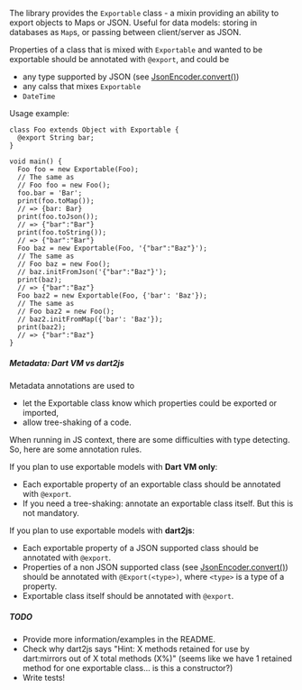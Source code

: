 The library provides the `Exportable` class - a mixin providing an ability to
export objects to Maps or JSON. Useful for data models: storing in databases as
`Map`s, or passing between client/server as JSON.

Properties of a class that is mixed with `Exportable` and wanted to be
exportable should be annotated with `@export`, and could be

* any type supported by JSON (see [JsonEncoder.convert()](http://api.dartlang.org/docs/channels/stable/latest/dart_convert/JsonEncoder.html#convert))
* any calss that mixes `Exportable`
* `DateTime`

Usage example:

    class Foo extends Object with Exportable {
      @export String bar;
    }

    void main() {
      Foo foo = new Exportable(Foo);
      // The same as
      // Foo foo = new Foo();
      foo.bar = 'Bar';
      print(foo.toMap());
      // => {bar: Bar}
      print(foo.toJson());
      // => {"bar":"Bar"}
      print(foo.toString());
      // => {"bar":"Bar"}
      Foo baz = new Exportable(Foo, '{"bar":"Baz"}');
      // The same as
      // Foo baz = new Foo();
      // baz.initFromJson('{"bar":"Baz"}');
      print(baz);
      // => {"bar":"Baz"}
      Foo baz2 = new Exportable(Foo, {'bar': 'Baz'});
      // The same as
      // Foo baz2 = new Foo();
      // baz2.initFromMap({'bar': 'Baz'});
      print(baz2);
      // => {"bar":"Baz"}
    }

##### Metadata: Dart VM vs dart2js

Metadata annotations are used to

* let the Exportable class know which properties could be exported or imported,
* allow tree-shaking of a code.

When running in JS context, there are some difficulties with type detecting. So,
here are some annotation rules.

If you plan to use exportable models with **Dart VM only**:

* Each exportable property of an exportable class should be annotated with
  `@export`.
* If you need a tree-shaking: annotate an exportable class itself. But this is
  not mandatory.

If you plan to use exportable models with **dart2js**:

* Each exportable property of a JSON supported class should be annotated with
  `@export`.
* Properties of a non JSON supported class
  (see [JsonEncoder.convert()](http://api.dartlang.org/docs/channels/stable/latest/dart_convert/JsonEncoder.html#convert))
  should be annotated with `@Export(<type>)`, where `<type>` is a type of a
  property.
* Exportable class itself should be annotated with `@export`.

##### TODO

* Provide more information/examples in the README.
* Check why dart2js says
  "Hint: X methods retained for use by dart:mirrors out of X total methods (X%)"
  (seems like we have 1 retained method for one exportable class... is this a
  constructor?)
* Write tests!
